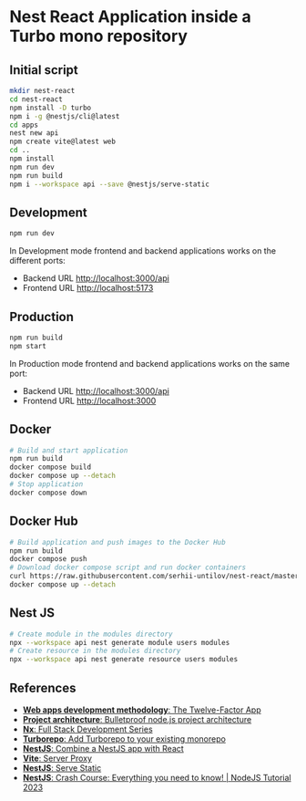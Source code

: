 # Nest React Application inside a Turbo mono repository

## Initial script

``` bash
mkdir nest-react
cd nest-react
npm install -D turbo
npm i -g @nestjs/cli@latest
cd apps
nest new api
npm create vite@latest web
cd ..
npm install
npm run dev
npm run build
npm i --workspace api --save @nestjs/serve-static
```

## Development

``` bash
npm run dev
```

In Development mode frontend and backend applications works on the different ports:

- Backend URL <http://localhost:3000/api>
- Frontend URL <http://localhost:5173>

## Production

``` bash
npm run build
npm start
```

In Production mode frontend and backend applications works on the same port:

- Backend URL <http://localhost:3000/api>
- Frontend URL <http://localhost:3000>

## Docker

``` bash
# Build and start application
npm run build
docker compose build
docker compose up --detach
# Stop application
docker compose down
```

## Docker Hub

``` bash
# Build application and push images to the Docker Hub
npm run build
docker compose push
# Download docker compose script and run docker containers
curl https://raw.githubusercontent.com/serhii-untilov/nest-react/master/docker-compose.yml >docker-compose.yml
docker compose up --detach
```

## Nest JS

``` bash
# Create module in the modules directory
npx --workspace api nest generate module users modules
# Create resource in the modules directory
npx --workspace api nest generate resource users modules
```

## References

- [**Web apps development methodology**: The Twelve-Factor App](https://12factor.net)
- [**Project architecture**: Bulletproof node.js project architecture](https://dev.to/santypk4/bulletproof-node-js-project-architecture-4epf)
- [**Nx**: Full Stack Development Series](https://thefullstack.engineer/full-stack-development-series-an-introduction/)
- [**Turborepo**: Add Turborepo to your existing monorepo](https://turbo.build/repo/docs/getting-started/existing-monorepo)
- [**NestJS**: Combine a NestJS app with React](https://youtu.be/nY0R7pslbCI?si=Lunb95j6enSY8GXE)
- [**Vite**: Server Proxy](https://vitejs.dev/config/server-options#server-proxy)
- [**NestJS**: Serve Static](https://docs.nestjs.com/recipes/serve-static)
- [**NestJS**: Crash Course: Everything you need to know! | NodeJS Tutorial 2023](https://youtu.be/2n3xS89TJMI?si=9EXCuQZD5xS6cZIW)
